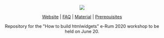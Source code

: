 <div align="center">

<img src="https://htmlwidgets.john-coene.com/assets/img/social.png">

[Website](http://htmlwidgets.john-coene.com/) | [FAQ](https://htmlwidgets.john-coene.com/faq.html) | [Material](https://htmlwidgets.john-coene.com/content.html) | [Prerequisites](https://htmlwidgets.john-coene.com/req.html)

Repository for the "How to build htmlwidgets" e-Rum 2020 workshop to be held on June 20.

</div>
